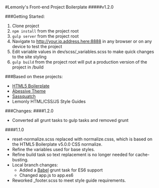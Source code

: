 #Lemonly's Front-end Project Boilerplate
#####v1.2.0

###Getting Started:
1. Clone project
2. `npm install` from the project root
3. `gulp server` from the project root
4. Navigate to http://your.ip.address.here:8888 in any browser or on any device to test the project
5. Edit variable values in dev/scss/_variables.scss to make quick changes to the site styling
6. `gulp build` from the project root will put a production version of the project in /build

###Based on these projects:
* [HTML5 Boilerplate](https://html5boilerplate.com/)
* [Abessive Theme](https://github.com/joshbroton/abessive)
* [Sassquatch](https://github.com/joshbroton/sassquatch)
* Lemonly HTML/CSS/JS Style Guides

###Changes:
####1.2.0
* Converted all grunt tasks to gulp tasks and removed grunt

####1.1.0
* reset-normalize.scss replaced with normalize.csss, which is based on the HTML5 Boilerplate v5.0.0 CSS normalize.
* Refine the variables used for base styles.
* Refine build task so text replacement is no longer needed for cache-busting.
* Local branch changes:
    * Added a [Babel](https://babeljs.io/) grunt task for ES6 support
    * Changed app.js to app.es6
* Reworked _footer.scss to meet style guide requirements.
